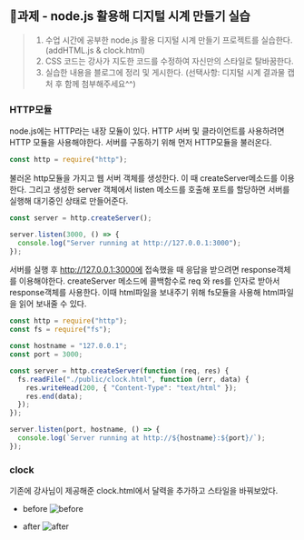 ## 📝과제 - node.js 활용해 디지털 시계 만들기 실습

> 1. 수업 시간에 공부한 node.js 활용 디지털 시계 만들기 프로젝트를 실습한다. (addHTML.js & clock.html)
> 2. CSS 코드는 강사가 지도한 코드를 수정하여 자신만의 스타일로 탈바꿈한다.
> 3. 실습한 내용을 블로그에 정리 및 게시한다. (선택사항: 디지털 시계 결과물 캡처 후 함께 첨부해주세요^^)

### HTTP모듈

node.js에는 HTTP라는 내장 모듈이 있다. HTTP 서버 및 클라이언트를 사용하려면 HTTP 모듈을 사용해야한다. 서버를 구동하기 위해 먼저 HTTP모듈을 불러온다.

```js
const http = require("http");
```

불러온 http모듈을 가지고 웹 서버 객체를 생성한다. 이 때 createServer메소드를 이용한다. 그리고 생성한 server 객체에서 listen 메소드를 호출해 포트를 할당하면 서버를 실행해 대기중인 상태로 만들어준다.

```js
const server = http.createServer();

server.listen(3000, () => {
  console.log("Server running at http://127.0.0.1:3000");
});
```

서버를 실행 후 http://127.0.0.1:3000에 접속했을 때 응답을 받으려면 response객체를 이용해야한다. createServer 메소드에 콜백함수로 req 와 res를 인자로 받아서 response객체를 사용한다. 이때 html파일을 보내주기 위해 fs모듈을 사용해 html파일을 읽어 보내줄 수 있다.

```js
const http = require("http");
const fs = require("fs");

const hostname = "127.0.0.1";
const port = 3000;

const server = http.createServer(function (req, res) {
  fs.readFile("./public/clock.html", function (err, data) {
    res.writeHead(200, { "Content-Type": "text/html" });
    res.end(data);
  });
});

server.listen(port, hostname, () => {
  console.log(`Server running at http://${hostname}:${port}/`);
});
```

### clock

기존에 강사님이 제공해준 clock.html에서 달력을 추가하고 스타일을 바꿔보았다.

- before
  ![before](https://github.com/origin1508/nipa-ict-web/assets/108377283/599db9f6-39ef-46e4-baed-30cb779db193)

- after
  ![after](https://github.com/origin1508/nipa-ict-web/assets/108377283/15369691-f52a-4752-844c-7c457b00bfde)
